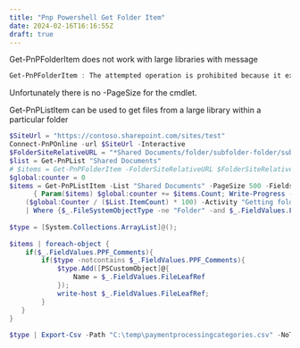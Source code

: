 ```yaml
---
title: "Pnp Powershell Get Folder Item"
date: 2024-02-16T16:16:55Z
draft: true
---
```


Get-PnPFolderItem does not work with large libraries with message 
```powershell
Get-PnPFolderItem : The attempted operation is prohibited because it exceeds the list view threshold.
```
 Unfortunately there is no -PageSize for the cmdlet.
 
Get-PnPListItem can be used to get files from a large library within a particular folder 

```PowerShell
$SiteUrl = "https://contoso.sharepoint.com/sites/test"
Connect-PnPOnline -url $SiteUrl -Interactive
$FolderSiteRelativeURL = "*Shared Documents/folder/subfolder-folder/subfolder-subfolder-folder*"
$list = Get-PnPList "Shared Documents"
# $items = Get-PnPFolderItem -FolderSiteRelativeURL $FolderSiteRelativeURL -Recursive -ItemType File
$global:counter = 0
$items = Get-PnPListItem -List "Shared Documents" -PageSize 500 -Fields FileLeafRef,FileRef,PPF_Comments -ScriptBlock `
      { Param($items) $global:counter += $items.Count; Write-Progress -PercentComplete `
    ($global:Counter / ($List.ItemCount) * 100) -Activity "Getting folders from List:" -Status "Processing Items $global:Counter to $($List.ItemCount)";} `
    | Where {$_.FileSystemObjectType -ne "Folder" -and $_.FieldValues.FileRef -like $FolderSiteRelativeURL}
 
$type = [System.Collections.ArrayList]@();
 
$items | foreach-object {
    if($_.FieldValues.PPF_Comments){
        if($type -notcontains $_.FieldValues.PPF_Comments){
            $type.Add([PSCustomObject]@{
                Name = $_.FieldValues.FileLeafRef
            });
            write-host $_.FieldValues.FileLeafRef;
        }
   }
}
 
$type | Export-Csv -Path "C:\temp\paymentprocessingcategories.csv" -NoTypeInformation -Force -Delimiter "|"
```

